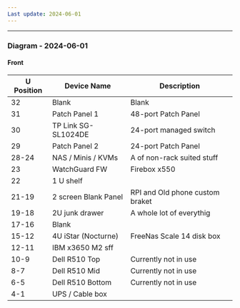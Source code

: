 ```yaml
---
Last update: 2024-06-01
---
```

----
### Diagram - 2024-06-01

#### Front

| U Position | Device Name            | Description                         |
|------------|------------------------|-------------------------------------|
| 32         | Blank                  | Blank                               |
| 31         | Patch Panel 1          | 48-port Patch Panel                 |
| 30         | TP Link SG-SL1024DE    | 24-port managed switch              |
| 29         | Patch Panel 2          | 24-port Patch Panel                 |
| 28-24      | NAS / Minis / KVMs     | A of non-rack suited stuff          |
| 23         | WatchGuard FW          | Firebox x550                        |
| 22         | 1 U shelf              |                                     |
| 21-19      | 2 screen Blank Panel   | RPI and Old phone custom braket     |
| 19-18      | 2U junk drawer         | A whole lot of everythig            |
| 17-16      | Blank                  |                                     |
| 15-12      | 4U iStar (Nocturne)    | FreeNas Scale 14 disk box           |
| 12-11      | IBM x3650 M2 sff       |                                     |
| 10-9       | Dell R510 Top          | Currently not in use                |
| 8-7        | Dell R510 Mid          | Currently not in use                |
| 6-5        | Dell R510 Bottom       | Currently not in use                |
| 4-1        | UPS / Cable box        |                                     |
